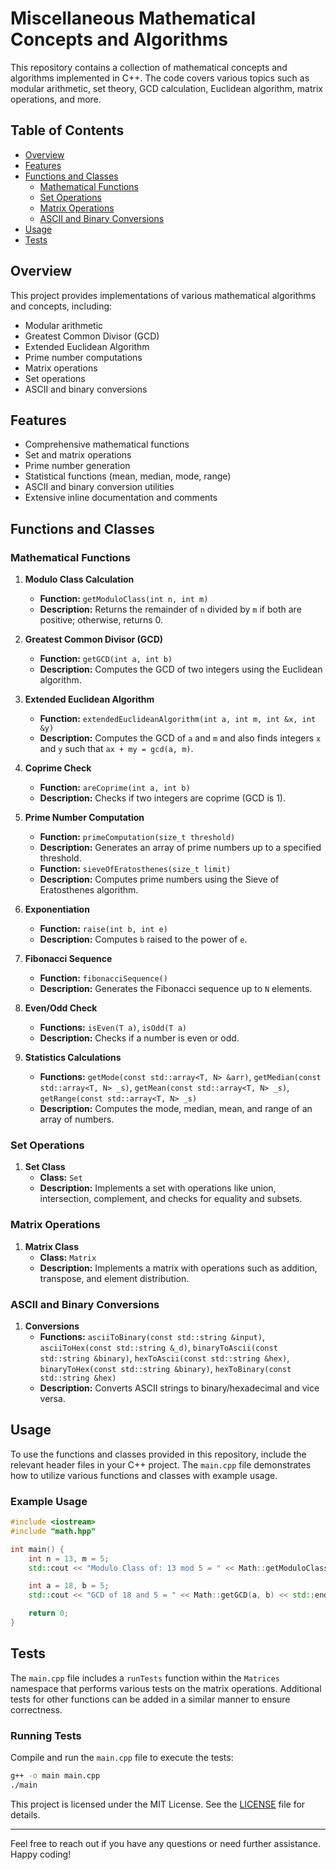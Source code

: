 # Miscellaneous Mathematical Concepts and Algorithms

This repository contains a collection of mathematical concepts and algorithms implemented in C++. The code covers various topics such as modular arithmetic, set theory, GCD calculation, Euclidean algorithm, matrix operations, and more.

## Table of Contents

- [Overview](#overview)
- [Features](#features)
- [Functions and Classes](#functions-and-classes)
  - [Mathematical Functions](#mathematical-functions)
  - [Set Operations](#set-operations)
  - [Matrix Operations](#matrix-operations)
  - [ASCII and Binary Conversions](#ascii-and-binary-conversions)
- [Usage](#usage)
- [Tests](#tests)

## Overview

This project provides implementations of various mathematical algorithms and concepts, including:
- Modular arithmetic
- Greatest Common Divisor (GCD)
- Extended Euclidean Algorithm
- Prime number computations
- Matrix operations
- Set operations
- ASCII and binary conversions

## Features

- Comprehensive mathematical functions
- Set and matrix operations
- Prime number generation
- Statistical functions (mean, median, mode, range)
- ASCII and binary conversion utilities
- Extensive inline documentation and comments

## Functions and Classes

### Mathematical Functions

1. **Modulo Class Calculation**
   - **Function:** `getModuloClass(int n, int m)`
   - **Description:** Returns the remainder of `n` divided by `m` if both are positive; otherwise, returns 0.

2. **Greatest Common Divisor (GCD)**
   - **Function:** `getGCD(int a, int b)`
   - **Description:** Computes the GCD of two integers using the Euclidean algorithm.

3. **Extended Euclidean Algorithm**
   - **Function:** `extendedEuclideanAlgorithm(int a, int m, int &x, int &y)`
   - **Description:** Computes the GCD of `a` and `m` and also finds integers `x` and `y` such that `ax + my = gcd(a, m)`.

4. **Coprime Check**
   - **Function:** `areCoprime(int a, int b)`
   - **Description:** Checks if two integers are coprime (GCD is 1).

5. **Prime Number Computation**
   - **Function:** `primeComputation(size_t threshold)`
   - **Description:** Generates an array of prime numbers up to a specified threshold.
   - **Function:** `sieveOfEratosthenes(size_t limit)`
   - **Description:** Computes prime numbers using the Sieve of Eratosthenes algorithm.

6. **Exponentiation**
   - **Function:** `raise(int b, int e)`
   - **Description:** Computes `b` raised to the power of `e`.

7. **Fibonacci Sequence**
   - **Function:** `fibonacciSequence()`
   - **Description:** Generates the Fibonacci sequence up to `N` elements.

8. **Even/Odd Check**
   - **Functions:** `isEven(T a)`, `isOdd(T a)`
   - **Description:** Checks if a number is even or odd.

9. **Statistics Calculations**
   - **Functions:** `getMode(const std::array<T, N> &arr)`, `getMedian(const std::array<T, N> _s)`, `getMean(const std::array<T, N> _s)`, `getRange(const std::array<T, N> _s)`
   - **Description:** Computes the mode, median, mean, and range of an array of numbers.

### Set Operations

1. **Set Class**
   - **Class:** `Set`
   - **Description:** Implements a set with operations like union, intersection, complement, and checks for equality and subsets.

### Matrix Operations

1. **Matrix Class**
   - **Class:** `Matrix`
   - **Description:** Implements a matrix with operations such as addition, transpose, and element distribution.

### ASCII and Binary Conversions

1. **Conversions**
   - **Functions:** `asciiToBinary(const std::string &input)`, `asciiToHex(const std::string &_d)`, `binaryToAscii(const std::string &binary)`, `hexToAscii(const std::string &hex)`, `binaryToHex(const std::string &binary)`, `hexToBinary(const std::string &hex)`
   - **Description:** Converts ASCII strings to binary/hexadecimal and vice versa.

## Usage

To use the functions and classes provided in this repository, include the relevant header files in your C++ project. The `main.cpp` file demonstrates how to utilize various functions and classes with example usage.

### Example Usage

```cpp
#include <iostream>
#include "math.hpp"

int main() {
    int n = 13, m = 5;
    std::cout << "Modulo Class of: 13 mod 5 = " << Math::getModuloClass(n, m) << std::endl;

    int a = 18, b = 5;
    std::cout << "GCD of 18 and 5 = " << Math::getGCD(a, b) << std::endl;

    return 0;
}
```

## Tests

The `main.cpp` file includes a `runTests` function within the `Matrices` namespace that performs various tests on the matrix operations. Additional tests for other functions can be added in a similar manner to ensure correctness.

### Running Tests

Compile and run the `main.cpp` file to execute the tests:

```sh
g++ -o main main.cpp
./main
```


This project is licensed under the MIT License. See the [LICENSE](LICENSE) file for details.

---

Feel free to reach out if you have any questions or need further assistance. Happy coding!
